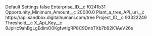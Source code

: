 <?xml version="1.0" encoding="UTF-8"?>
<CustomMetadata xmlns="http://soap.sforce.com/2006/04/metadata" xmlns:xsi="http://www.w3.org/2001/XMLSchema-instance" xmlns:xsd="http://www.w3.org/2001/XMLSchema">
    <label>Default Settings</label>
    <protected>false</protected>
    <values>
        <field>Enterprise_ID__c</field>
        <value xsi:type="xsd:string">f0241b31</value>
    </values>
    <values>
        <field>Opportunity_Minimum_Amount__c</field>
        <value xsi:type="xsd:double">20000.0</value>
    </values>
    <values>
        <field>Plant_a_tree_API_url__c</field>
        <value xsi:type="xsd:string">https://api.sandbox.digitalhumani.com/tree</value>
    </values>
    <values>
        <field>Project_ID__c</field>
        <value xsi:type="xsd:string">93322249</value>
    </values>
    <values>
        <field>Threshold__c</field>
        <value xsi:nil="true"/>
    </values>
    <values>
        <field>X_Api_Key__c</field>
        <value xsi:type="xsd:string">8JpHc9ahBgLgEdimO0KgfwtIgRP8C9DnbTXb7b92K1AeV26s</value>
    </values>
</CustomMetadata>

